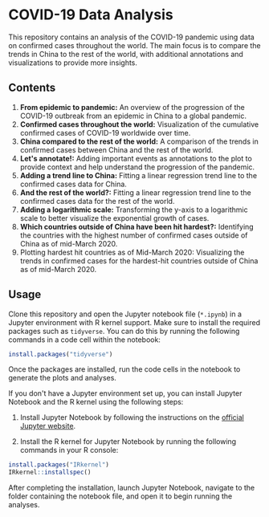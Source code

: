 # COVID-19 Data Analysis
This repository contains an analysis of the COVID-19 pandemic using data on confirmed cases throughout the world. The main focus is to compare the trends in China to the rest of the world, with additional annotations and visualizations to provide more insights.
## Contents
1. **From epidemic to pandemic:** An overview of the progression of the COVID-19 outbreak from an epidemic in China to a global pandemic.
2. **Confirmed cases throughout the world:** Visualization of the cumulative confirmed cases of COVID-19 worldwide over time.
3. **China compared to the rest of the world:** A comparison of the trends in confirmed cases between China and the rest of the world.
4. **Let's annotate!:** Adding important events as annotations to the plot to provide context and help understand the progression of the pandemic.
5. **Adding a trend line to China:** Fitting a linear regression trend line to the confirmed cases data for China.
6. **And the rest of the world?:** Fitting a linear regression trend line to the confirmed cases data for the rest of the world.
7. **Adding a logarithmic scale:** Transforming the y-axis to a logarithmic scale to better visualize the exponential growth of cases.
8. **Which countries outside of China have been hit hardest?:** Identifying the countries with the highest number of confirmed cases outside of China as of mid-March 2020.
9. Plotting hardest hit countries as of Mid-March 2020: Visualizing the trends in confirmed cases for the hardest-hit countries outside of China as of mid-March 2020.
## Usage
Clone this repository and open the Jupyter notebook file (`*.ipynb`) in a Jupyter environment with R kernel support. Make sure to install the required packages such as `tidyverse`. You can do this by running the following commands in a code cell within the notebook:
``` r
install.packages("tidyverse")
```
Once the packages are installed, run the code cells in the notebook to generate the plots and analyses.

If you don't have a Jupyter environment set up, you can install Jupyter Notebook and the R kernel using the following steps:

1. Install Jupyter Notebook by following the instructions on the [official Jupyter website](https://jupyter.org/install).

2. Install the R kernel for Jupyter Notebook by running the following commands in your R console:
``` r 
install.packages("IRkernel")
IRkernel::installspec()
```
After completing the installation, launch Jupyter Notebook, navigate to the folder containing the notebook file, and open it to begin running the analyses.

